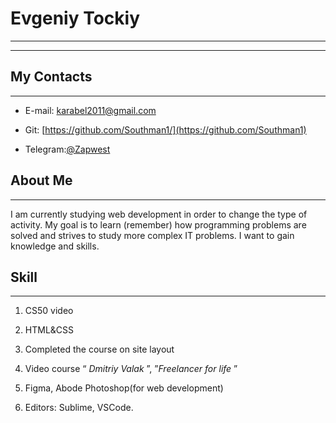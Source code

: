 # Evgeniy Tockiy   

------------------
------------------
## My Contacts
------
* E-mail: karabel2011@gmail.com

* Git: [https://github.com/Southman1/](https://github.com/Southman1)

* Telegram:[@Zapwest](https://t.me/Zapwest)


## About Me
------------
I am currently studying web development in order to change the type of activity. My goal is to learn (remember) how programming problems are solved and strives to study more complex IT problems. I want to gain knowledge and skills.

## Skill
--------------
1. CS50 video 

2. HTML&CSS

3. Completed the course on site layout

4. Video course “ *Dmitriy Valak* ”, ”_Freelancer for life_ ”

5. Figma, Abode Photoshop(for web development)

6. Editors: Sublime, VSCode.